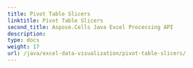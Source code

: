 ```yaml
---
title: Pivot Table Slicers
linktitle: Pivot Table Slicers
second_title: Aspose.Cells Java Excel Processing API
description: 
type: docs
weight: 17
url: /java/excel-data-visualization/pivot-table-slicers/
---
```

